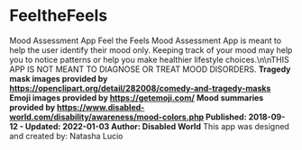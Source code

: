 # FeeltheFeels
Mood Assessment App
Feel the Feels Mood Assessment App is meant to help the user identify
their mood only. Keeping track of your mood may help you to notice patterns or help you
make healthier lifestyle choices.\n\nTHIS APP IS NOT MEANT TO DIAGNOSE OR TREAT MOOD
DISORDERS.
**Tragedy mask images provided by https://openclipart.org/detail/282008/comedy-and-tragedy-masks**
**Emoji images provided by https://getemoji.com/**
**Mood summaries provided by https://www.disabled-world.com/disability/awareness/mood-colors.php
Published: 2018-09-12 - Updated: 2022-01-03
Author: Disabled World**
This app was designed and created by: Natasha Lucio
